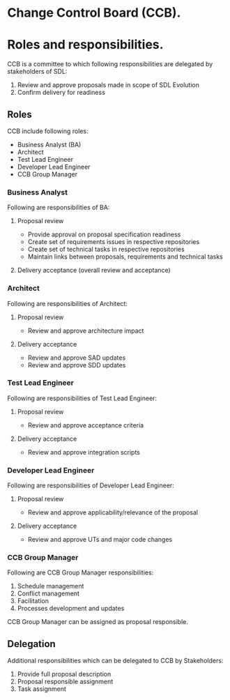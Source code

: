 # **Change Control Board (CCB).**
# Roles and responsibilities.

CCB is a committee to which following responsibilities are delegated by stakeholders of SDL:
1. Review and approve proposals made in scope of SDL Evolution
2. Confirm delivery for readiness

## **Roles**

CCB include following roles:
- Business Analyst (BA)
- Architect
- Test Lead Engineer
- Developer Lead Engineer
- CCB Group Manager

### Business Analyst

Following are responsibilities of BA:
1. Proposal review
	* Provide approval on proposal specification readiness
	* Create set of requirements issues in respective repositories
	* Create set of technical tasks in respective repositories
	* Maintain links between proposals, requirements and technical tasks

2. Delivery acceptance (overall review and acceptance)

### Architect

Following are responsibilities of Architect:
1. Proposal review
	* Review and approve architecture impact

2. Delivery acceptance
	* Review and approve SAD updates
	* Review and approve SDD updates

### Test Lead Engineer

Following are responsibilities of Test Lead Engineer:
1. Proposal review
	* Review and approve acceptance criteria

2. Delivery acceptance
	* Review and approve integration scripts

### Developer Lead Engineer

Following are responsibilities of Developer Lead Engineer:
1. Proposal review
	* Review and approve applicability/relevance of the proposal

2. Delivery acceptance
	* Review and approve UTs and major code changes

### CCB Group Manager

Following are CCB Group Manager responsibilities:
1. Schedule management
2. Conflict management
3. Facilitation
4. Processes development and updates

CCB Group Manager can be assigned as proposal responsible.

## **Delegation**

Additional responsibilities which can be delegated to CCB by Stakeholders:
1. Provide full proposal description
2. Proposal responsible assignment
3. Task assignment
